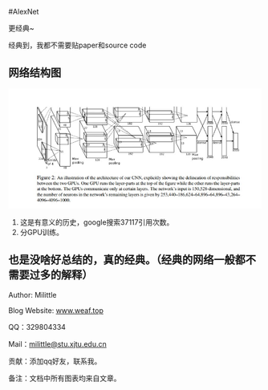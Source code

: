 #AlexNet

更经典~

经典到，我都不需要贴paper和source code

## 网络结构图

![](../image/alexnet/network.jpg)

1. 这是有意义的历史，google搜索37117引用次数。
2. 分GPU训练。

## 也是没啥好总结的，真的经典。（经典的网络一般都不需要过多的解释）

Author: Milittle

Blog Website: www.weaf.top

QQ：329804334

Mail：milittle@stu.xjtu.edu.cn

贡献：添加qq好友，联系我。

备注：文档中所有图表均来自文章。